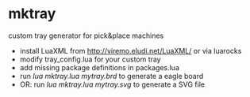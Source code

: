 mktray
======

custom tray generator for pick&amp;place machines
* install LuaXML from http://viremo.eludi.net/LuaXML/ or via luarocks
* modify tray_config.lua for your custom tray
* add missing package definitions in packages.lua
* run *lua mktray.lua mytray.brd* to generate a eagle board 
* OR: run *lua mktray.lua mytray.svg* to generate a SVG file

